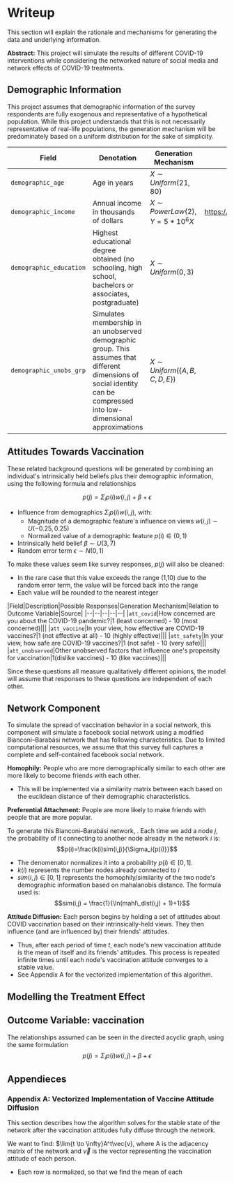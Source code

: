# Writeup 

This section will explain the rationale and mechanisms for generating the data and underlying information.

**Abstract:** This project will simulate the results of different COVID-19 interventions while considering the networked nature of social media and network effects of COVID-19 treatments.


## Demographic Information
This project assumes that demographic information of the survey respondents are fully exogenous and representative of a hypothetical population. While this project understands that this is not necessarily representative of real-life populations, the generation mechanism will be predominately based on a uniform distribution for the sake of simplicity.

|Field|Denotation|Generation Mechanism|References|
|--|--|--|--|
|`demographic_age`|Age in years|$X \sim Uniform(21,80)$|
|`demographic_income`|Annual income in thousands of dollars|$X \sim PowerLaw(2), Y = 5 * 10^6X$|https://pages.stern.nyu.edu/~xgabaix/papers/powerLaws.pdf|
|`demographic_education`|Highest educational degree obtained (no schooling, high school, bachelors or associates, postgraduate)|$X \sim Uniform (0,3)$|
|`demographic_unobs_grp`|Simulates membership in an unobserved demographic group. This assumes that different dimensions of social identity can be compressed into low-dimensional approximations|$X \sim Uniform(\{A, B, C, D, E\})$|


## Attitudes Towards Vaccination
These related background questions will be generated by combining an individual's intrinsically held beliefs plus their demographic information, using the following formula and relationships

$$p(j) = \Sigma_i{p(i)w(i,j)} + \beta + \epsilon$$
- Influence from demographics $\Sigma_i{p(i)w(i,j)}$, with:
    - Magnitude of a demographic feature's influence on views $w(i,j) \sim U(-0.25,0.25)$
    - Normalized value of a demographic feature $p(i) \in (0,1)$
- Intrinsically held belief $\beta \sim U(3,7)$
- Random error term $\epsilon \sim N(0,1)$

To make these values seem like survey responses, $p(j)$ will also be cleaned:
- In the rare case that this value exceeds the range (1,10) due to the random error term, the value will be forced back into the range
- Each value will be rounded to the nearest integer


|Field|Description|Possible Responses|Generation Mechanism|Relation to Outcome Variable|Source|
|--|--|--|--|--|
|`att_covid`|How concerned are you about the COVID-19 pandemic?|1 (least concerned) - 10 (most concerned)|||
|`att_vaccine`|In your view, how effective are COVID-19 vaccines?|1 (not effective at all) - 10 (highly effective)|||
|`att_safety`|In your view, how safe are COVID-19 vaccines?|1 (not safe) - 10 (very safe)|||
|`att_unobserved`|Other unobserved factors that influence one's propensity for vaccination|1(dislike vaccines) - 10 (like vaccines)|||

Since these questions all measure qualitatively different opinions, the model will assume that responses to these questions are independent of each other.

## Network Component
To simulate the spread of vaccination behavior in a social network, this component will simulate a facebook social network using a modified Bianconi–Barabási network that has following characteristics. Due to limited computational resources, we assume that this survey full captures a complete and self-contained facebook social network.

**Homophily:** People who are more demographically similar to each other are more likely to become friends with each other.
- This will be implemented via a similarity matrix between each based on the euclidean distance of their demographic characteristics.

**Preferential Attachment:** People are more likely to make friends with people that are more popular.

To generate this Bianconi–Barabási network, . Each time we add a node *j*, the probability of it connecting to another node already in the network *i* is:
$$p(i)=\frac{k(i)sim(i,j)}{\Sigma_i{p(i)}}$$
- The denomenator normalizes it into a probability $p(i) \in [0,1]$.
- $k(i)$ represents the number nodes already connected to *i*
- $sim(i,j) \in [0,1]$ represents the homophily/similarity of the two node's demographic information based on mahalanobis distance. The formula used is:
$$sim(i,j) = \frac{1}{\ln(mahl\_dist(i,j) + 1)+1}$$

**Attitude Diffusion:** Each person begins by holding a set of attitudes about COVID vaccination based on their intrinsically-held views. They then influence (and are influenced by) their friends' attitudes.
- Thus, after each period of time *t*, each node's new vaccination attitude is the mean of itself and its friends' attitudes. This process is repeated infinite times until each node's vaccination attitude converges to a stable value.
- See Appendix A for the vectorized implementation of this algorithm.


## Modelling the Treatment Effect


## Outcome Variable: vaccination
The relationships assumed can be seen in the directed acyclic graph, using the same formulation
$$p(j) = \Sigma_i{p(i)w(i,j)} + \beta + \epsilon$$


## Appendieces

### Appendix A: Vectorized Implementation of Vaccine Attitude Diffusion

This section describes how the algorithm solves for the stable state of the network after the vaccination attitudes fully diffuse through the network.

We want to find: $\lim{t \to \infty}A^t\vec{v}, where A is the adjacency matrix of the network and $\vec{v}$ is the vector representing the vaccination attitude of each person.
- Each row is normalized, so that we find the mean of each